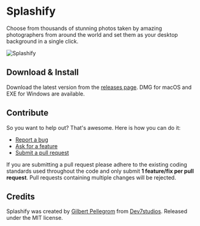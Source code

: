 # Splashify

Choose from thousands of stunning photos taken by amazing photographers from
around the world and set them as your desktop background in a single click.

![Splashify](https://cloud.githubusercontent.com/assets/203882/21812815/1e001caa-d74c-11e6-9ec2-658939d963ce.png)

## Download & Install

Download the latest version from the [releases page](https://github.com/gilbitron/Splashify/releases).
DMG for macOS and EXE for Windows are available.

## Contribute

So you want to help out? That's awesome. Here is how you can do it:

* [Report a bug](https://github.com/gilbitron/Splashify/issues)
* [Ask for a feature](https://github.com/gilbitron/Splashify/issues)
* [Submit a pull request](https://github.com/gilbitron/Splashify/pulls)

If you are submitting a pull request please adhere to the existing coding standards used throughout the code
and only submit **1 feature/fix per pull request**. Pull requests containing multiple changes will be rejected.

## Credits

Splashify was created by [Gilbert Pellegrom](http://gilbert.pellegrom.me) from
[Dev7studios](http://dev7studios.co). Released under the MIT license.
